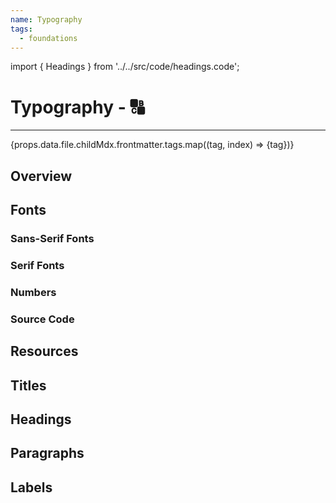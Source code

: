 ```yaml
---
name: Typography
tags:
  - foundations
---
```


<!-- CODE IMPORTS -->

import { Headings } from '../../src/code/headings.code';

<!-- END CODE IMPORTS -->

# Typography - 🔠

---

<div>{props.data.file.childMdx.frontmatter.tags.map((tag, index) => <Tag key={index}>{tag}</Tag>)}</div>

## Overview

## Fonts

### Sans-Serif Fonts

### Serif Fonts

### Numbers

### Source Code

## Resources

## Titles

## Headings

<ThemeWrapper>
  <Headings/>
</ThemeWrapper>

## Paragraphs

## Labels

